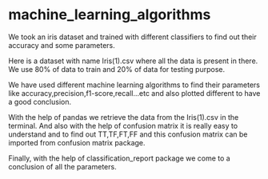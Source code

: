 # machine_learning_algorithms
We took an iris dataset and trained with different classifiers to find out their accuracy and some parameters.

Here is a dataset with name Iris(1).csv where all the data is present in there.
We use 80% of data to train and 20% of data for testing purpose.

We have used different machine learning algorithms to find their parameters like accuracy,precision,f1-score,recall...etc and also plotted different to have a good conclusion.

With the help of pandas we retrieve the data from the Iris(1).csv in the terminal.
And also with the help of confusion matrix it is really easy to understand and to find out TT,TF,FT,FF and this confusion matrix can be imported from confusion matrix package.

Finally, with the help of classification_report package we come to a conclusion of all the parameters. 
